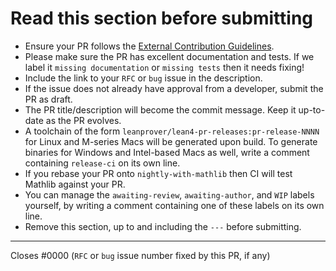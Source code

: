 # Read this section before submitting

* Ensure your PR follows the [External Contribution Guidelines](https://github.com/leanprover/lean4/blob/master/CONTRIBUTING.md).
* Please make sure the PR has excellent documentation and tests. If we label it `missing documentation` or `missing tests` then it needs fixing!
* Include the link to your `RFC` or `bug` issue in the description.
* If the issue does not already have approval from a developer, submit the PR as draft.
* The PR title/description will become the commit message. Keep it up-to-date as the PR evolves.
* A toolchain of the form `leanprover/lean4-pr-releases:pr-release-NNNN` for Linux and M-series Macs will be generated upon build. To generate binaries for Windows and Intel-based Macs as well, write a comment containing `release-ci` on its own line.
* If you rebase your PR onto `nightly-with-mathlib` then CI will test Mathlib against your PR.
* You can manage the `awaiting-review`, `awaiting-author`, and `WIP` labels yourself, by writing a comment containing one of these labels on its own line.
* Remove this section, up to and including the `---` before submitting.

---

Closes #0000 (`RFC` or `bug` issue number fixed by this PR, if any)
